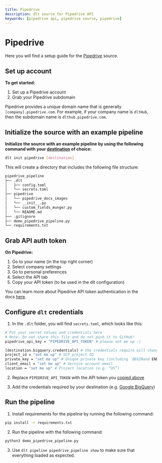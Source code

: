 ```yaml
---
title: Pipedrive
description: dlt source for Pipedrive API
keywords: [pipedrive api, pipedrive source, pipedrive]
---
```


# Pipedrive

Here you will find a setup guide for the [Pipedrive](https://developers.pipedrive.com/docs/api/v1) source.

## Set up account

**To get started:**
1. Set up a Pipedrive account
2. Grab your Pipedrive subdomain

Pipedrive provides a unique domain name that is generally `[company].pipedrive.com`. For example, if your company name is `dltHub`, then the subdomain name is `dlthub.pipedrive.com`.

## Initialize the source with an example pipeline

**Initialize the source with an example pipeline by using the following command with your [destination](../general-usage/glossary.md#destination) of choice:**
```bash
dlt init pipedrive [destination]
```

This will create a directory that includes the following file structure:
```bash
pipedrive_pipeline
├── .dlt
│   ├── config.toml
│   └── secrets.toml
├── pipedrive
│   └── pipedrive_docs_images
│   └── __init__.py
│   └── custom_fields_munger.py
│   └── README.md
├── .gitignore
├── demo_pipedrive_pipeline.py
└── requirements.txt
```

## Grab API auth token

**On Pipedrive:**
1. Go to your name (in the top right corner)
2. Select company settings
3. Go to personal preferences
4. Select the API tab
5. Copy your API token (to be used in the dlt configuration)

You can learn more about Pipedrive API token authentication in the docs [here](https://pipedrive.readme.io/docs/how-to-find-the-api-token).

## Configure `dlt` credentials

1. In the `.dlt` folder, you will find `secrets.toml`, which looks like this:
```bash
# Put your secret values and credentials here
# Note: Do not share this file and do not push it to GitHub!
pipedrive_api_key = "PIPEDRIVE_API_TOKEN" # please set me up :)

[destination.bigquery.credentials] # the credentials require will change based on the destination
project_id = "set me up" # GCP project ID
private_key = "set me up" # Unique private key (including `BEGINand END PRIVATE KEY`)
client_email = "set me up" # Service account email
location = "set me up" # Project location (e.g. “US”)
```

2. Replace `PIPEDRIVE_API_TOKEN` with the API token you [copied above](#grab-api-auth-token)

3. Add the credentials required by your destination (e.g. [Google BigQuery](http://localhost:3000/docs/destinations#google-bigquery))

## Run the pipeline

1. Install requirements for the pipeline by running the following command:
```bash
pip install -r requirements.txt
```

2. Run the pipeline with the following command:
```bash
python3 demo_pipedrive_pipeline.py
```

3. Use `dlt pipeline pipedrive_pipeline show` to make sure that everything loaded as expected.
